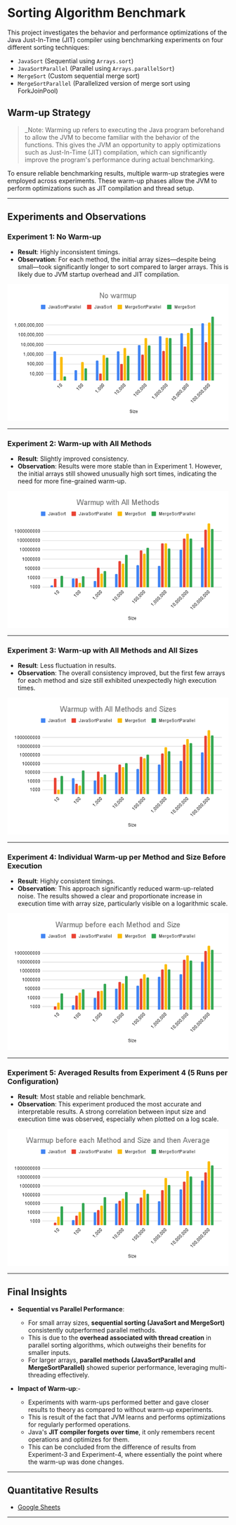 # Sorting Algorithm Benchmark

This project investigates the behavior and performance optimizations of the Java Just-In-Time (JIT) compiler using benchmarking experiments on four different sorting techniques:

- `JavaSort` (Sequential using `Arrays.sort`)
- `JavaSortParallel` (Parallel using `Arrays.parallelSort`)
- `MergeSort` (Custom sequential merge sort)
- `MergeSortParallel` (Parallelized version of merge sort using ForkJoinPool)

## Warm-up Strategy

> _Note: Warming up refers to executing the Java program beforehand to allow the JVM to become familiar with the behavior of the functions. This gives the JVM an opportunity to apply optimizations such as Just-In-Time (JIT) compilation, which can significantly improve the program's performance during actual benchmarking.

To ensure reliable benchmarking results, multiple warm-up strategies were employed across experiments. These warm-up phases allow the JVM to perform optimizations such as JIT compilation and thread setup.

---

## Experiments and Observations

### **Experiment 1: No Warm-up**
- **Result**: Highly inconsistent timings.
- **Observation**: For each method, the initial array sizes—despite being small—took significantly longer to sort compared to larger arrays. This is likely due to JVM startup overhead and JIT compilation.

![No Warm Up](images/No%20Warmup.png)

---

### **Experiment 2: Warm-up with All Methods**
- **Result**: Slightly improved consistency.
- **Observation**: Results were more stable than in Experiment 1. However, the initial arrays still showed unusually high sort times, indicating the need for more fine-grained warm-up.

![Warmup with All Methods](images/Warmup%20with%20All%20Methods.png)

---

### **Experiment 3: Warm-up with All Methods and All Sizes**
- **Result**: Less fluctuation in results.
- **Observation**: The overall consistency improved, but the first few arrays for each method and size still exhibited unexpectedly high execution times.

![Warmup with All Methods and All Sizes](images/Warmup%20All%20Methods%20and%20Sizes.png)

---

### **Experiment 4: Individual Warm-up per Method and Size Before Execution**
- **Result**: Highly consistent timings.
- **Observation**: This approach significantly reduced warm-up-related noise. The results showed a clear and proportionate increase in execution time with array size, particularly visible on a logarithmic scale.

![Individual Warm-up per Method and Size Before Execution](images/Warmup%20before%20each%20Method%20and%20Size.png)

---

### **Experiment 5: Averaged Results from Experiment 4 (5 Runs per Configuration)**
- **Result**: Most stable and reliable benchmark.
- **Observation**: This experiment produced the most accurate and interpretable results. A strong correlation between input size and execution time was observed, especially when plotted on a log scale.

![ Averaged Results from Experiment 4 (5 Runs per Configuration)](images/Warmup%20before%20each%20Method%20and%20Size%20and%20Average.png)

---

## Final Insights

- **Sequential vs Parallel Performance**:
    - For small array sizes, **sequential sorting (JavaSort and MergeSort)** consistently outperformed parallel methods.
    - This is due to the **overhead associated with thread creation** in parallel sorting algorithms, which outweighs their benefits for smaller inputs.
    - For larger arrays, **parallel methods (JavaSortParallel and MergeSortParallel)** showed superior performance, leveraging multi-threading effectively.

- **Impact of Warm-up**:-
    - Experiments with warm-ups performed better and gave closer results to theory as compared to without warm-up experiments.
    - This is result of the fact that JVM learns and performs optimizations for regularly performed operations.
    - Java's **JIT compiler forgets over time**, it only remembers recent operations and optimizes for them. 
    - This can be concluded from the difference of results from Experiment-3 and Experiment-4, where essentially the point where the warm-up was done changes.

---

## Quantitative Results

- [Google Sheets](https://docs.google.com/spreadsheets/d/1VmpvKN_oIM7SJOgQA81mz0F-zYDrC1Ysi5jLdbkQwRw/edit?usp=sharing)

---
